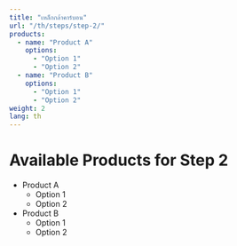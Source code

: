 ```yaml
---
title: "เหล็กกล้าคาร์บอน"
url: "/th/steps/step-2/"
products:
  - name: "Product A"
    options:
      - "Option 1"
      - "Option 2"
  - name: "Product B"
    options:
      - "Option 1"
      - "Option 2"
weight: 2
lang: th
---
```


# Available Products for Step 2

- Product A
  - Option 1
  - Option 2
- Product B
  - Option 1
  - Option 2